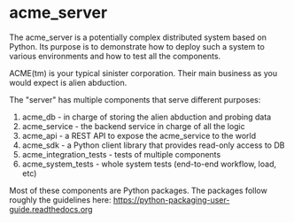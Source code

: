 acme_server
===========
The acme_server is a potentially complex distributed system based on Python.
Its purpose is to demonstrate how to deploy such a system to various
environments and how to test all the components.

ACME(tm) is your typical sinister corporation. Their main business as you
would expect is alien abduction.

The "server" has multiple components that serve different purposes:

1. acme_db - in charge of storing the alien abduction and probing data
2. acme_service - the backend service in charge of all the logic
3. acme_api - a REST API to expose the acme_service to the world
4. acme_sdk - a Python client library that provides read-only access to DB
5. acme_integration_tests - tests of multiple components
6. acme_system_tests - whole system tests (end-to-end workflow, load, etc)

Most of these components are Python packages. The packages follow roughly
the guidelines here: https://python-packaging-user-guide.readthedocs.org



